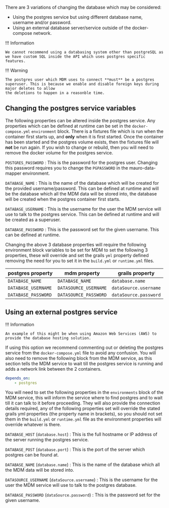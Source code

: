 There are 3 variations of changing the database which may be considered:

* Using the postgres service but using different database name, username and/or password.
* Using an external database server/service outside of the docker-compose network.

!!! Information
    
    We cannot recommend using a databasing system other than postgreSQL as we have custom SQL inside the API which uses postgres specific features. 

!!! Warning

    The postgres user which MDM uses to connect **must** be a postgres superuser. This is because we enable and disable foreign keys during major deletes to allow
    the deletions to happen in a reasonble time.

## Changing the postgres service variables

The following properties can be altered inside the postgres service. Any properties which can be defined at runtime can be set in the `docker-compose.yml` `environment` block. There is a fixtures file which is run when the container first starts up, and **only** when it is first started. Once the container has been started and the postgres volume exists, then the fixtures file will **not** be run again. If you wish to change or rebuild, then you will need to remove the docker volume for the postgres service.

`POSTGRES_PASSWORD`
: This is the password for the postgres user. Changing this password requires you to change the `PGPASSWORD` in the mauro-data-mapper environment.

`DATABASE_NAME`
: This is the name of the database which will be created for the provided username/password.
This can be defined at runtime and will be the database which all the MDM data will be stored into, the database will be created when the postgres container first starts.

`DATABASE_USERNAME`
: This is the username for the user the MDM service will use to talk to the postgres service. 
This can be defined at runtime and will be created as a superuser. 

`DATABASE_PASSWORD`
: This is the password set for the given username.
This can be defined at runtime.

Changing the above 3 database properties will require the following environment block variables to be set for MDM to set the following 3 properties, 
these will override and set the grails `yml` property defined removing the need for you to set it in the `build.yml` or `runtime.yml` files.

| postgres property | mdm property | grails property |
|---|---|---|
| `DATABASE_NAME` | `DATABASE_NAME` | `database.name` |
| `DATABASE_USERNAME` | `DATASOURCE_USERNAME` | `dataSource.username` | 
| `DATABASE_PASSWORD` | `DATASOURCE_PASSWORD` | `dataSource.password` |


## Using an external postgres service

!!! Information

    An example of this might be when using Amazon Web Services (AWS) to provide the database hosting solution.

If using this option we recommend commenting out or deleting the postgres service from the `docker-compose.yml` file to avoid any confusion.
You will also need to remove the following block from the MDM service, as this section tells the MDM service to wait till the postgres service is running
and adds a network link between the 2 containers.

```yaml
depends_on:
    - postgres
```

You will need to set the following properties in the `environments` block of the MDM service,
this will inform the service where to find postgres and to wait till it can talk to it before proceeding.
They will also provide the connection details required, any of the following properties set will override the stated grails yml properties (the property name in brackets),
so you should not set them in the `build.yml` or `runtime.yml` file as the environment properties will override whatever is there.

`DATABASE_HOST` (`database.host`)
: This is the full hostname or IP address of the server running the postgres service.

`DATABASE_POST` (`database.port`)
: This is the port of the server which postgres can be found at.

`DATABASE_NAME` (`database.name`)
: This is the name of the database which all the MDM data will be stored into.

`DATASOURCE_USERNAME` (`dataSource.username`)
: This is the username for the user the MDM service will use to talk to the postgres database.

`DATABASE_PASSWORD` (`dataSource.password`)
: This is the password set for the given username.

